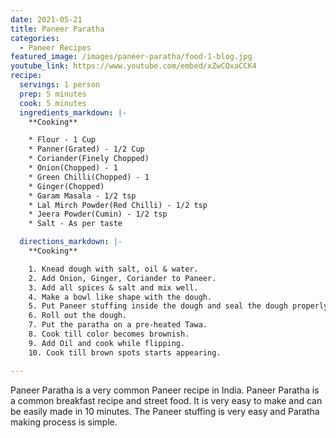 ```yaml
---
date: 2021-05-21
title: Paneer Paratha
categories:
  - Paneer Recipes
featured_image: /images/paneer-paratha/food-1-blog.jpg
youtube_link: https://www.youtube.com/embed/xZwCOxaCCK4    
recipe:
  servings: 1 person
  prep: 5 minutes
  cook: 5 minutes
  ingredients_markdown: |-
    **Cooking**

    * Flour - 1 Cup
    * Panner(Grated) - 1/2 Cup
    * Coriander(Finely Chopped)
    * Onion(Chopped) - 1
    * Green Chilli(Chopped) - 1
    * Ginger(Chopped)
    * Garam Masala - 1/2 tsp
    * Lal Mirch Powder(Red Chilli) - 1/2 tsp
    * Jeera Powder(Cumin) - 1/2 tsp
    * Salt - As per taste

  directions_markdown: |-
    **Cooking**

    1. Knead dough with salt, oil & water.
    2. Add Onion, Ginger, Coriander to Paneer. 
    3. Add all spices & salt and mix well.
    4. Make a bowl like shape with the dough.
    5. Put Paneer stuffing inside the dough and seal the dough properly.
    6. Roll out the dough.
    7. Put the paratha on a pre-heated Tawa.
    8. Cook till color becomes brownish.
    9. Add Oil and cook while flipping.
    10. Cook till brown spots starts appearing.

---
```

Paneer Paratha is a very common Paneer recipe in India. 
Paneer Paratha is a common breakfast recipe and street food. 
It is very easy to make and can be easily made in 10 minutes. 
The Paneer stuffing is very easy and Paratha making process is simple.
